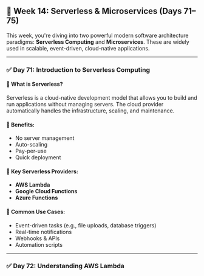 ## 📅 **Week 14: Serverless & Microservices (Days 71–75)**

This week, you're diving into two powerful modern software architecture paradigms: **Serverless Computing** and **Microservices**. These are widely used in scalable, event-driven, cloud-native applications.

---

### ✅ **Day 71: Introduction to Serverless Computing**

#### 🔹 What is Serverless?

Serverless is a cloud-native development model that allows you to build and run applications without managing servers. The cloud provider automatically handles the infrastructure, scaling, and maintenance.

#### 🔹 Benefits:

* No server management
* Auto-scaling
* Pay-per-use
* Quick deployment

#### 🔹 Key Serverless Providers:

* **AWS Lambda**
* **Google Cloud Functions**
* **Azure Functions**

#### 🔹 Common Use Cases:

* Event-driven tasks (e.g., file uploads, database triggers)
* Real-time notifications
* Webhooks & APIs
* Automation scripts

---

### ✅ **Day 72: Understanding AWS Lambda**


